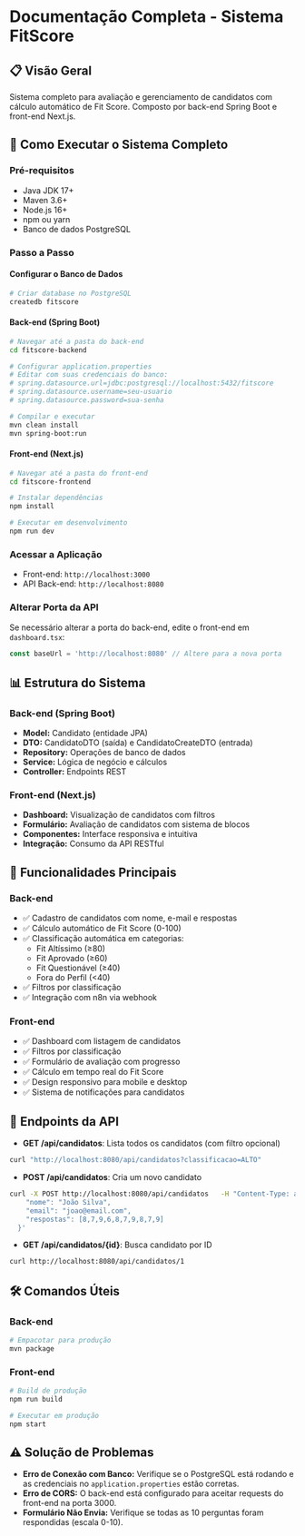 
# Documentação Completa - Sistema FitScore

## 📋 Visão Geral
Sistema completo para avaliação e gerenciamento de candidatos com cálculo automático de Fit Score. Composto por back-end Spring Boot e front-end Next.js.

## 🚀 Como Executar o Sistema Completo

### Pré-requisitos
- Java JDK 17+
- Maven 3.6+
- Node.js 16+
- npm ou yarn
- Banco de dados PostgreSQL

### Passo a Passo

#### Configurar o Banco de Dados
```bash
# Criar database no PostgreSQL
createdb fitscore
```

#### Back-end (Spring Boot)
```bash
# Navegar até a pasta do back-end
cd fitscore-backend

# Configurar application.properties
# Editar com suas credenciais do banco:
# spring.datasource.url=jdbc:postgresql://localhost:5432/fitscore
# spring.datasource.username=seu-usuario
# spring.datasource.password=sua-senha

# Compilar e executar
mvn clean install
mvn spring-boot:run
```

#### Front-end (Next.js)
```bash
# Navegar até a pasta do front-end
cd fitscore-frontend

# Instalar dependências
npm install

# Executar em desenvolvimento
npm run dev
```

### Acessar a Aplicação
- Front-end: `http://localhost:3000`
- API Back-end: `http://localhost:8080`


### Alterar Porta da API
Se necessário alterar a porta do back-end, edite o front-end em `dashboard.tsx`:
```typescript
const baseUrl = 'http://localhost:8080' // Altere para a nova porta
```

## 📊 Estrutura do Sistema

### Back-end (Spring Boot)
- **Model:** Candidato (entidade JPA)
- **DTO:** CandidatoDTO (saída) e CandidatoCreateDTO (entrada)
- **Repository:** Operações de banco de dados
- **Service:** Lógica de negócio e cálculos
- **Controller:** Endpoints REST

### Front-end (Next.js)
- **Dashboard:** Visualização de candidatos com filtros
- **Formulário:** Avaliação de candidatos com sistema de blocos
- **Componentes:** Interface responsiva e intuitiva
- **Integração:** Consumo da API RESTful

## 🎯 Funcionalidades Principais

### Back-end
- ✅ Cadastro de candidatos com nome, e-mail e respostas
- ✅ Cálculo automático de Fit Score (0-100)
- ✅ Classificação automática em categorias:
  - Fit Altíssimo (≥80)
  - Fit Aprovado (≥60)
  - Fit Questionável (≥40)
  - Fora do Perfil (<40)
- ✅ Filtros por classificação
- ✅ Integração com n8n via webhook

### Front-end
- ✅ Dashboard com listagem de candidatos
- ✅ Filtros por classificação
- ✅ Formulário de avaliação com progresso
- ✅ Cálculo em tempo real do Fit Score
- ✅ Design responsivo para mobile e desktop
- ✅ Sistema de notificações para candidatos

## 🔌 Endpoints da API

- **GET /api/candidatos**: Lista todos os candidatos (com filtro opcional)
```bash
curl "http://localhost:8080/api/candidatos?classificacao=ALTO"
```

- **POST /api/candidatos**: Cria um novo candidato
```bash
curl -X POST http://localhost:8080/api/candidatos   -H "Content-Type: application/json"   -d '{
    "nome": "João Silva",
    "email": "joao@email.com",
    "respostas": [8,7,9,6,8,7,9,8,7,9]
  }'
```

- **GET /api/candidatos/{id}**: Busca candidato por ID
```bash
curl http://localhost:8080/api/candidatos/1
```

## 🛠 Comandos Úteis

### Back-end
```bash
# Empacotar para produção
mvn package
```

### Front-end
```bash
# Build de produção
npm run build

# Executar em produção
npm start

```

## ⚠️ Solução de Problemas
- **Erro de Conexão com Banco:** Verifique se o PostgreSQL está rodando e as credenciais no `application.properties` estão corretas.  
- **Erro de CORS:** O back-end está configurado para aceitar requests do front-end na porta 3000.  
- **Formulário Não Envia:** Verifique se todas as 10 perguntas foram respondidas (escala 0-10).  

